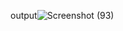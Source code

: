output![Screenshot (93)](https://github.com/shivcodecf/162/assets/113226699/82ed5718-3391-437a-b709-8015c6172c2e)
